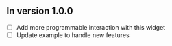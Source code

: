 ## In version 1.0.0

- [ ] Add more programmable interaction with this widget
- [ ] Update example to handle new features
